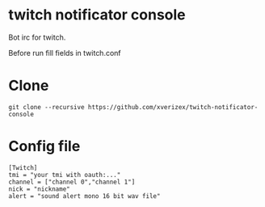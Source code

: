 # twitch notificator console
Bot irc for twitch.

Before run fill fields in twitch.conf

# Clone
`git clone --recursive https://github.com/xverizex/twitch-notificator-console`

# Config file
```
[Twitch]
tmi = "your tmi with oauth:..."
channel = ["channel 0","channel 1"]
nick = "nickname"
alert = "sound alert mono 16 bit wav file"
```
